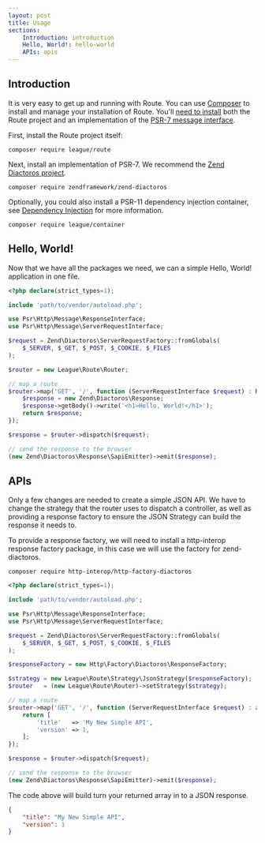 ```yaml
---
layout: post
title: Usage
sections:
    Introduction: introduction
    Hello, World!: hello-world
    APIs: apis
---
```

## Introduction

It is very easy to get up and running with Route. You can use [Composer][composer]
to install and manage your installation of Route. You'll [need to install][dependencies] 
both the Route project and an implementation of the [PSR-7 message interface][psr7]. 

First, install the Route project itself:

~~~
composer require league/route
~~~

Next, install an implementation of PSR-7. We recommend the [Zend Diactoros project][diactoros].

~~~
composer require zendframework/zend-diactoros
~~~

Optionally, you could also install a PSR-11 dependency injection container, see [Dependency Injection](/4.x/dependency-injection) for more information.

~~~
composer require league/container
~~~

## Hello, World!

Now that we have all the packages we need, we can a simple Hello, World! application in one file.

~~~php
<?php declare(strict_types=1);

include 'path/to/vendor/autoload.php';

use Psr\Http\Message\ResponseInterface;
use Psr\Http\Message\ServerRequestInterface;

$request = Zend\Diactoros\ServerRequestFactory::fromGlobals(
    $_SERVER, $_GET, $_POST, $_COOKIE, $_FILES
);

$router = new League\Route\Router;

// map a route
$router->map('GET', '/', function (ServerRequestInterface $request) : ResponseInterface {
    $response = new Zend\Diactoros\Response;
    $response->getBody()->write('<h1>Hello, World!</h1>');
    return $response;
});

$response = $router->dispatch($request);

// send the response to the browser
(new Zend\Diactoros\Response\SapiEmitter)->emit($response);
~~~

## APIs

Only a few changes are needed to create a simple JSON API. We have to change the strategy that the router uses to dispatch a controller, as well as providing a response factory to ensure the JSON Strategy can build the response it needs to.

To provide a response factory, we will need to install a http-interop response factory package, in this case we will use the factory for zend-diactoros.

~~~
composer require http-interop/http-factory-diactoros
~~~

~~~php
<?php declare(strict_types=1);

include 'path/to/vendor/autoload.php';

use Psr\Http\Message\ResponseInterface;
use Psr\Http\Message\ServerRequestInterface;

$request = Zend\Diactoros\ServerRequestFactory::fromGlobals(
    $_SERVER, $_GET, $_POST, $_COOKIE, $_FILES
);

$responseFactory = new Http\Factory\Diactoros\ResponseFactory;

$strategy = new League\Route\Strategy\JsonStrategy($responseFactory);
$router   = (new League\Route\Router)->setStrategy($strategy);

// map a route
$router->map('GET', '/', function (ServerRequestInterface $request) : array {
    return [
        'title'   => 'My New Simple API',
        'version' => 1,
    ];
});

$response = $router->dispatch($request);

// send the response to the browser
(new Zend\Diactoros\Response\SapiEmitter)->emit($response);
~~~

The code above will build turn your returned array in to a JSON response.

~~~json
{
    "title": "My New Simple API",
    "version": 1
}
~~~

[composer]: https://getcomposer.org/
[dependencies]: https://getcomposer.org/doc/01-basic-usage.md#installing-dependencies
[psr7]: https://www.php-fig.org/psr/psr-7/
[diactoros]:https://github.com/zendframework/zend-diactoros/
